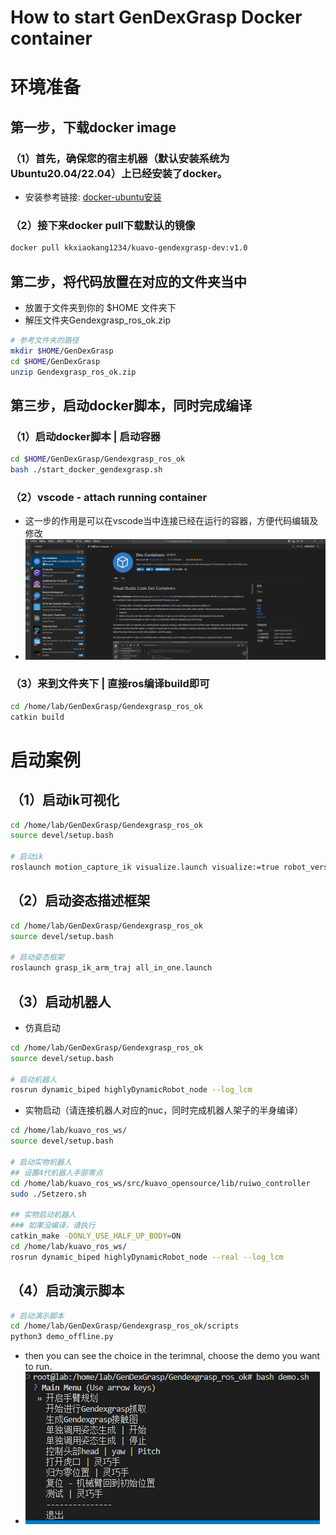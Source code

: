 # How to start GenDexGrasp Docker container

# 环境准备
## 第一步，下载docker image
### （1）首先，确保您的宿主机器（默认安装系统为Ubuntu20.04/22.04）上已经安装了docker。
* 安装参考链接: [docker-ubuntu安装](https://vuepress.mirror.docker-practice.com/install/ubuntu/#%E5%AE%89%E8%A3%85-docker)

### （2）接下来docker pull下载默认的镜像
```bash
docker pull kkxiaokang1234/kuavo-gendexgrasp-dev:v1.0
```

## 第二步，将代码放置在对应的文件夹当中
* 放置于文件夹到你的 $HOME 文件夹下
* 解压文件夹Gendexgrasp_ros_ok.zip
```bash
# 参考文件夹的路径
mkdir $HOME/GenDexGrasp
cd $HOME/GenDexGrasp
unzip Gendexgrasp_ros_ok.zip
```

## 第三步，启动docker脚本，同时完成编译
### （1）启动docker脚本 | 启动容器
```bash
cd $HOME/GenDexGrasp/Gendexgrasp_ros_ok
bash ./start_docker_gendexgrasp.sh
```

### （2）vscode - attach running container
* 这一步的作用是可以在vscode当中连接已经在运行的容器，方便代码编辑及修改
* ![running container](./IMG/image.png)

### （3）来到文件夹下 | 直接ros编译build即可
```bash
cd /home/lab/GenDexGrasp/Gendexgrasp_ros_ok
catkin build
```

# 启动案例
## （1）启动ik可视化
```bash
cd /home/lab/GenDexGrasp/Gendexgrasp_ros_ok
source devel/setup.bash

# 启动ik
roslaunch motion_capture_ik visualize.launch visualize:=true robot_version:=4 control_hand_side:=0 send_srv:=0
```

## （2）启动姿态描述框架
```bash
cd /home/lab/GenDexGrasp/Gendexgrasp_ros_ok
source devel/setup.bash

# 启动姿态框架
roslaunch grasp_ik_arm_traj all_in_one.launch
```

## （3）启动机器人
* 仿真启动
```bash
cd /home/lab/GenDexGrasp/Gendexgrasp_ros_ok
source devel/setup.bash

# 启动机器人
rosrun dynamic_biped highlyDynamicRobot_node --log_lcm
```
* 实物启动（请连接机器人对应的nuc，同时完成机器人架子的半身编译）
```bash
cd /home/lab/kuavo_ros_ws/
source devel/setup.bash

# 启动实物机器人
## 设置4代机器人手部零点
cd /home/lab/kuavo_ros_ws/src/kuavo_opensource/lib/ruiwo_controller
sudo ./Setzero.sh

## 实物启动机器人
### 如果没编译，请执行
catkin_make -DONLY_USE_HALF_UP_BODY=ON
cd /home/lab/kuavo_ros_ws/
rosrun dynamic_biped highlyDynamicRobot_node --real --log_lcm
```

## （4）启动演示脚本
```bash
# 启动演示脚本
cd /home/lab/GenDexGrasp/Gendexgrasp_ros_ok/scripts
python3 demo_offline.py
```
* then you can see the choice in the terimnal, choose the demo you want to run.
* ![启动演示脚本](./IMG/demo_offline.png)